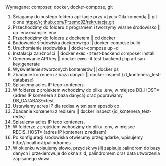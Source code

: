 Wymagane:
composer, docker, docker-compose, git

1. Ściągamy do pustego folderu aplikacje przy użyciu Gita komendą || git clone https://github.com/Przemo92/rekrutacja.git
2. Przechodzimy do folderu z programem i tworzymy własne środowisko || cp .env.example .env
3. Przechodzimy do folderu z dockerem || cd docker
4. Budowanie środowiska dockerowego || docker-compose build
5. Uruchomienie środowiska || docker-compose up -d
6. Instalacja zależności || docker exec -it test-backend composer install
7. Generowanie API key || docker exec -it test-backend php artisan key:generate
8. Wyświetlenie stworzonych kontenerów || docker ps
9. Zbadanie konteneru z baza danych ||  docker inspect {id_kontenera_test-database}
10. Spisujemy adres IP tego kontenera.
11. W folderze z projektem wchodzimy do pliku .env, w miejsce DB_HOST= {adres IP kontenera z baza danych} oraz poprawiamy DB_DATABASE=test
12. Ustawiamy adres IP dla redisa w ten sam sposób co 
13. Zbadanie konteneru z redisem ||  docker inspect {id_kontenera_test-redis}
14. Spisujemy adres IP tego kontenera.
15. W folderze z projektem wchodzimy do pliku .env, w miejsce REDIS_HOST= {adres IP kontenera z redisem}
16. Po konfiguracji środowiska otwieramy przeglądarke, wpisujemy http://localhost/palindromes
17. W okienku wpisujemy słowo, przycisk wyślij zapisuje palindrom do bazy danych i przekierowuje do okna z id, palindromem oraz data utworzenia zapisanego słowa.
